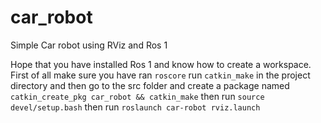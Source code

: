 # car_robot
Simple Car robot using RViz and Ros 1

Hope that you have installed Ros 1 and know how to create a workspace.
First of all make sure you have ran `roscore`
run `catkin_make` in the project directory
and then go to the src folder and create a package named `catkin_create_pkg car_robot && catkin_make`
then run `source devel/setup.bash` 
then run `roslaunch car-robot rviz.launch`
